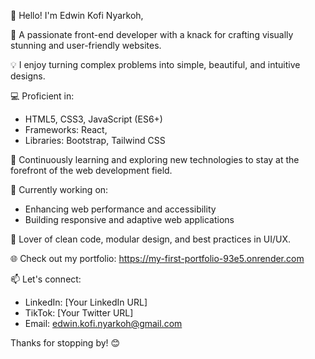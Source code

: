 👋 Hello! I'm Edwin Kofi Nyarkoh,

🚀 A passionate front-end developer with a knack for crafting visually stunning and user-friendly websites.

💡 I enjoy turning complex problems into simple, beautiful, and intuitive designs.

💻 Proficient in:
- HTML5, CSS3, JavaScript (ES6+)
- Frameworks: React, 
- Libraries: Bootstrap, Tailwind CSS

🌱 Continuously learning and exploring new technologies to stay at the forefront of the web development field.

🔧 Currently working on:
- Enhancing web performance and accessibility
- Building responsive and adaptive web applications

🎨 Lover of clean code, modular design, and best practices in UI/UX.

🌐 Check out my portfolio: https://my-first-portfolio-93e5.onrender.com

📫 Let's connect:
- LinkedIn: [Your LinkedIn URL]
- TikTok: [Your Twitter URL]
- Email: edwin.kofi.nyarkoh@gmail.com

Thanks for stopping by! 😊

